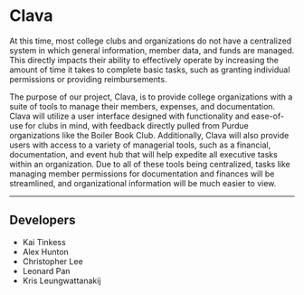 # Clava

At this time, most college clubs and organizations do not have a centralized 
system in which general information, member data, and funds are managed. This 
directly impacts their ability to effectively operate by increasing the amount 
of time it takes to complete basic tasks, such as granting individual 
permissions or providing reimbursements.

The purpose of our project, Clava, is to provide college organizations with a 
suite of tools to manage their members, expenses, and documentation. Clava 
will utilize a user interface designed with functionality and ease-of-use for 
clubs in mind, with feedback directly pulled from Purdue organizations like 
the Boiler Book Club. Additionally, Clava will also provide users with access 
to a variety of managerial tools, such as a financial, documentation, and event 
hub that will help expedite all executive tasks within an organization. Due to 
all of these tools being centralized, tasks like managing member permissions 
for documentation and finances will be streamlined, and organizational 
information will be much easier to view.

---

## Developers
- Kai Tinkess
- Alex Hunton
- Christopher Lee
- Leonard Pan
- Kris Leungwattanakij
